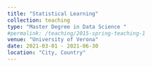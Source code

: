 ```yaml
---
title: "Statistical Learning"
collection: teaching
type: "Master Degree in Data Science "
#permalink: /teaching/2015-spring-teaching-1
venue: "University of Verona"
date: 2021-03-01 - 2021-06-30
location: "City, Country"
---
```



